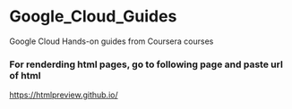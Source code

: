 # Google_Cloud_Guides
Google Cloud Hands-on guides from Coursera courses 

### For renderding html pages, go to following page and paste url of html 
https://htmlpreview.github.io/
